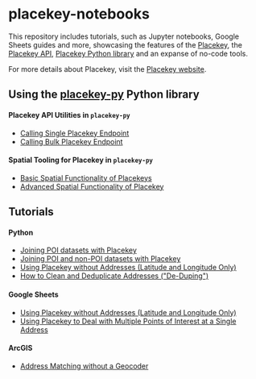 # placekey-notebooks
This repository includes tutorials, such as Jupyter notebooks, Google Sheets guides and more, showcasing the features of the [Placekey](https://placekey.io), the [Placekey API](https://docs.placekey.io/), [Placekey Python library](https://github.com/Placekey/placekey-py) and an expanse of no-code tools. 

For more details about Placekey, visit the [Placekey website](https://placekey.io/).

## Using the [placekey-py](https://github.com/Placekey/placekey-py) Python library
#### Placekey API Utilities in `placekey-py`
* [Calling Single Placekey Endpoint](www.google.com)
* [Calling Bulk Placekey Endpoint](www.google.com)

#### Spatial Tooling for Placekey in `placekey-py`
* [Basic Spatial Functionality of Placekeys](https://placekey.github.io/placekey-notebooks/basic_functionality.html)
* [Advanced Spatial Functionality of Placekey](https://placekey.github.io/placekey-notebooks/advanced_functionality.html)


## Tutorials

#### Python
* [Joining POI datasets with Placekey](https://www.placekey.io/blog/joining-overture-and-npi-datasets)
* [Joining POI and non-POI datasets with Placekey](https://www.placekey.io/tutorials/joining-poi-and-non-poi-datasets-with-placekey)
* [Using Placekey without Addresses (Latitude and Longitude Only)](https://www.placekey.io/tutorials/using-placekey-without-addresses-latitude-and-longitude-only)
* [How to Clean and Deduplicate Addresses ("De-Duping")](https://www.placekey.io/tutorials/cleaning-duplicate-addresses-using-placekey)

#### Google Sheets
* [Using Placekey without Addresses (Latitude and Longitude Only)](https://www.placekey.io/tutorials/using-placekey-without-addresses-latitude-and-longitude-only)
* [Using Placekey to Deal with Multiple Points of Interest at a Single Address](https://www.placekey.io/tutorials/accounts-for-multiple-points-of-interest-at-a-single-address)

#### ArcGIS
* [Address Matching without a Geocoder](https://www.placekey.io/tutorials/address-matching-without-a-geocoder)